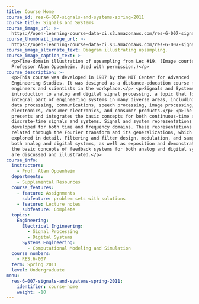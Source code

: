 ```yaml
---
title: Course Home
course_id: res-6-007-signals-and-systems-spring-2011
course_title: Signals and Systems
course_image_url: >-
  https://open-learning-course-data-ci.s3.amazonaws.com/res-6-007-signals-and-systems-spring-2011/a31f0415c6d6d937cc662b4ed8cbbfe4_res-6-007s11.jpg
course_thumbnail_image_url: >-
  https://open-learning-course-data-ci.s3.amazonaws.com/res-6-007-signals-and-systems-spring-2011/ae2b293db02584af37cddcc66341417a_res-6-007s11-th.jpg
course_image_alternate_text: Diagram illustrating upsampling.
course_image_caption_text: >-
  <p>Time-domain illustration of upsampling from Lec #19. (Image courtesy of
  Professor Alan Oppenheim. Used with permission.)</p>
course_description: >-
  <p>This course was developed in 1987 by the MIT Center for Advanced
  Engineering Studies. It was designed as a distance-education course for
  engineers and scientists in the workplace.</p> <p>Signals and Systems is an
  introduction to analog and digital signal processing, a topic that forms an
  integral part of engineering systems in many diverse areas, including seismic
  data processing, communications, speech processing, image processing, defense
  electronics, consumer electronics, and consumer products.</p> <p>The course
  presents and integrates the basic concepts for both continuous-time and
  discrete-time signals and systems. Signal and system representations are
  developed for both time and frequency domains. These representations are
  related through the Fourier transform and its generalizations, which are
  explored in detail. Filtering and filter design, modulation, and sampling for
  both analog and digital systems, as well as exposition and demonstration of
  the basic concepts of feedback systems for both analog and digital systems,
  are discussed and illustrated.</p>
course_info:
  instructors:
    - Prof. Alan Oppenheim
  departments:
    - Supplemental Resources
  course_features:
    - feature: Assignments
      subfeature: problem sets with solutions
    - feature: Lecture notes
      subfeature: Complete
  topics:
    Engineering:
      Electrical Engineering:
        - Signal Processing
        - Digital Systems
      Systems Engineering:
        - Computational Modeling and Simulation
  course_numbers:
    - RES.6-007
  term: Spring 2011
  level: Undergraduate
menu:
  res-6-007-signals-and-systems-spring-2011:
    identifier: course-home
    weight: -10
---
```

